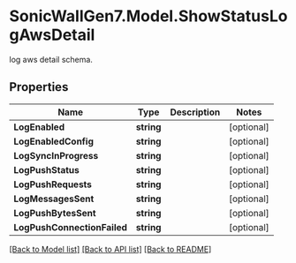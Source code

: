 # SonicWallGen7.Model.ShowStatusLogAwsDetail
log aws detail schema.

## Properties

Name | Type | Description | Notes
------------ | ------------- | ------------- | -------------
**LogEnabled** | **string** |  | [optional] 
**LogEnabledConfig** | **string** |  | [optional] 
**LogSyncInProgress** | **string** |  | [optional] 
**LogPushStatus** | **string** |  | [optional] 
**LogPushRequests** | **string** |  | [optional] 
**LogMessagesSent** | **string** |  | [optional] 
**LogPushBytesSent** | **string** |  | [optional] 
**LogPushConnectionFailed** | **string** |  | [optional] 

[[Back to Model list]](../README.md#documentation-for-models) [[Back to API list]](../README.md#documentation-for-api-endpoints) [[Back to README]](../README.md)

